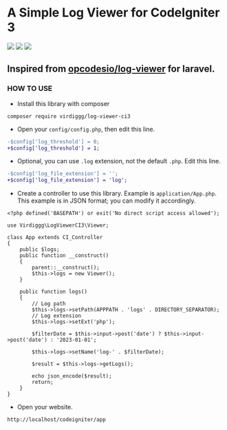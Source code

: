 # A Simple Log Viewer for CodeIgniter 3

<img src="https://img.shields.io/packagist/php-v/virdiggg/log-viewer-ci3" /> <img src="https://img.shields.io/badge/codeigniter--version-3-green" /> <img src="https://img.shields.io/github/license/virdiggg/log-viewer-ci3" />

## Inspired from [opcodesio/log-viewer](https://github.com/opcodesio/log-viewer) for laravel.

### HOW TO USE
- Install this library with composer
```
composer require virdiggg/log-viewer-ci3
```
- Open your `config/config.php`, then edit this line.
```diff
-$config['log_threshold'] = 0;
+$config['log_threshold'] = 1;
```
- Optional, you can use `.log` extension, not the default `.php`. Edit this line.
```diff
-$config['log_file_extension'] = '';
+$config['log_file_extension'] = 'log';
```
- Create a controller to use this library. Example is `application/App.php`. This example is in JSON format; you can modify it accordingly.
```
<?php defined('BASEPATH') or exit('No direct script access allowed');

use Virdiggg\LogViewerCI3\Viewer;

class App extends CI_Controller
{
    public $logs;
    public function __construct()
    {
        parent::__construct();
        $this->logs = new Viewer();
    }

	public function logs()
	{
		// Log path
		$this->logs->setPath(APPPATH . 'logs' . DIRECTORY_SEPARATOR);
		// Log extension
		$this->logs->setExt('php');

		$filterDate = $this->input->post('date') ? $this->input->post('date') : '2023-01-01';

		$this->logs->setName('log-' . $filterDate);

		$result = $this->logs->getLogs();

		echo json_encode($result);
		return;
	}
}
```
- Open your website.
```
http://localhost/codeigniter/app
```
